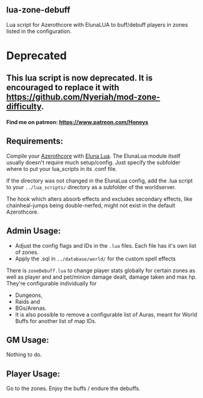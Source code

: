 ## lua-zone-debuff
Lua script for Azerothcore with ElunaLUA to buff/debuff players in zones listed in the configuration.


# Deprecated
## This lua script is now deprecated. It is encouraged to replace it with https://github.com/Nyeriah/mod-zone-difficulty.



#### Find me on patreon: https://www.patreon.com/Honeys

## Requirements:
Compile your [Azerothcore](https://github.com/azerothcore/azerothcore-wotlk) with [Eluna Lua](https://github.com/azerothcore/mod-eluna).
The ElunaLua module itself usually doesn't require much setup/config. Just specify the subfolder where to put your lua_scripts in its .conf file.

If the directory was not changed in the ElunaLua config, add the .lua script to your `../lua_scripts/` directory as a subfolder of the worldserver.

The hook which alters absorb effects and excludes secondary effects, like chainheal-jumps being double-nerfed, might not exist in the default Azerothcore.

## Admin Usage:
- Adjust the config flags and IDs in the `.lua` files. Each file has it's own list of zones.
- Apply the .sql in `../database/world/` for the custom spell effects


There is `zoneDebuff.lua` to change player stats globally for certain zones as well as player and and pet/minion damage dealt, damage taken and max hp.
They're configurable individually for
- Dungeons, 
- Raids and 
- BGs/Arenas.
- It is also possible to remove a configurable list of Auras, meant for World Buffs for another list of map IDs.

## GM Usage:
Nothing to do.

## Player Usage:
Go to the zones. Enjoy the buffs / endure the debuffs.
